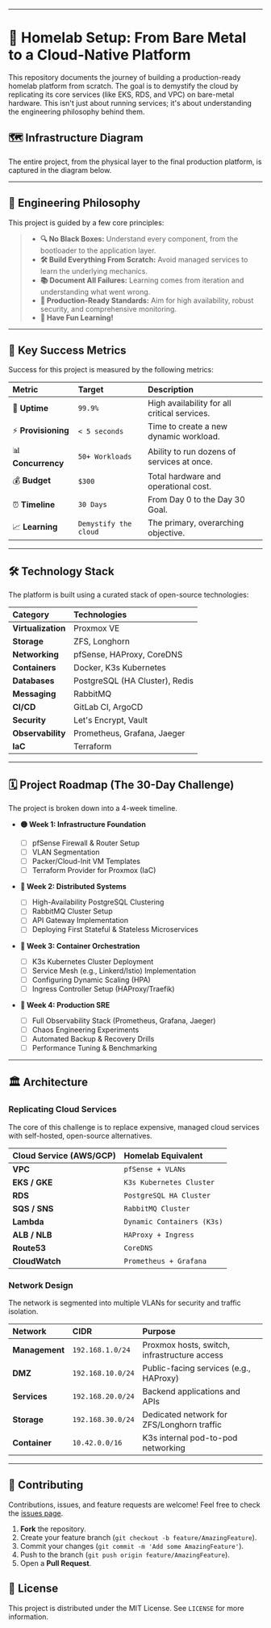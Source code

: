 
-----

# 🚀 Homelab Setup: From Bare Metal to a Cloud-Native Platform

This repository documents the journey of building a production-ready homelab platform from scratch. The goal is to demystify the cloud by replicating its core services (like EKS, RDS, and VPC) on bare-metal hardware. This isn't just about running services; it's about understanding the engineering philosophy behind them.

## 🗺️ Infrastructure Diagram

The entire project, from the physical layer to the final production platform, is captured in the diagram below.



-----

## 🧭 Engineering Philosophy

This project is guided by a few core principles:

>   * **🔍 No Black Boxes:** Understand every component, from the bootloader to the application layer.
>   * **🛠️ Build Everything From Scratch:** Avoid managed services to learn the underlying mechanics.
>   * **📚 Document All Failures:** Learning comes from iteration and understanding what went wrong.
>   * **🎯 Production-Ready Standards:** Aim for high availability, robust security, and comprehensive monitoring.
>   * **🎉 Have Fun Learning\!**

-----

## 🎯 Key Success Metrics

Success for this project is measured by the following metrics:

| Metric                 | Target                      | Description                               |
| :--------------------- | :-------------------------- | :---------------------------------------- |
| 🎯 **Uptime** | `99.9%`                     | High availability for all critical services. |
| ⚡ **Provisioning** | `< 5 seconds`               | Time to create a new dynamic workload.    |
| 📊 **Concurrency** | `50+ Workloads`             | Ability to run dozens of services at once. |
| 💰 **Budget** | `$300`                      | Total hardware and operational cost.      |
| ⏰ **Timeline** | `30 Days`                   | From Day 0 to the Day 30 Goal.            |
| 📈 **Learning** | `Demystify the cloud`       | The primary, overarching objective.       |

-----

## 🛠️ Technology Stack

The platform is built using a curated stack of open-source technologies:

| Category          | Technologies                                                    |
| :---------------- | :-------------------------------------------------------------- |
| **Virtualization** | Proxmox VE                                                      |
| **Storage** | ZFS, Longhorn                                                   |
| **Networking** | pfSense, HAProxy, CoreDNS                                       |
| **Containers** | Docker, K3s Kubernetes                                          |
| **Databases** | PostgreSQL (HA Cluster), Redis                                  |
| **Messaging** | RabbitMQ                                                        |
| **CI/CD** | GitLab CI, ArgoCD                                               |
| **Security** | Let's Encrypt, Vault                                            |
| **Observability** | Prometheus, Grafana, Jaeger                                     |
| **IaC** | Terraform                                                       |

-----

## 🗓️ Project Roadmap (The 30-Day Challenge)

The project is broken down into a 4-week timeline.

  * **🟡 Week 1: Infrastructure Foundation**

      * [ ] pfSense Firewall & Router Setup
      * [ ] VLAN Segmentation
      * [ ] Packer/Cloud-Init VM Templates
      * [ ] Terraform Provider for Proxmox (IaC)

  * **🔵 Week 2: Distributed Systems**

      * [ ] High-Availability PostgreSQL Clustering
      * [ ] RabbitMQ Cluster Setup
      * [ ] API Gateway Implementation
      * [ ] Deploying First Stateful & Stateless Microservices

  * **🔵 Week 3: Container Orchestration**

      * [ ] K3s Kubernetes Cluster Deployment
      * [ ] Service Mesh (e.g., Linkerd/Istio) Implementation
      * [ ] Configuring Dynamic Scaling (HPA)
      * [ ] Ingress Controller Setup (HAProxy/Traefik)

  * **🔵 Week 4: Production SRE**

      * [ ] Full Observability Stack (Prometheus, Grafana, Jaeger)
      * [ ] Chaos Engineering Experiments
      * [ ] Automated Backup & Recovery Drills
      * [ ] Performance Tuning & Benchmarking

-----

## 🏛️ Architecture

### Replicating Cloud Services

The core of this challenge is to replace expensive, managed cloud services with self-hosted, open-source alternatives.

| Cloud Service (AWS/GCP) | Homelab Equivalent           |
| :---------------------- | :--------------------------- |
| **VPC** | `pfSense + VLANs`            |
| **EKS / GKE** | `K3s Kubernetes Cluster`     |
| **RDS** | `PostgreSQL HA Cluster`      |
| **SQS / SNS** | `RabbitMQ Cluster`           |
| **Lambda** | `Dynamic Containers (K3s)`   |
| **ALB / NLB** | `HAProxy + Ingress`          |
| **Route53** | `CoreDNS`                    |
| **CloudWatch** | `Prometheus + Grafana`       |

### Network Design

The network is segmented into multiple VLANs for security and traffic isolation.

| Network      | CIDR                | Purpose                                      |
| :----------- | :------------------ | :------------------------------------------- |
| **Management** | `192.168.1.0/24`    | Proxmox hosts, switch, infrastructure access |
| **DMZ** | `192.168.10.0/24`   | Public-facing services (e.g., HAProxy)     |
| **Services** | `192.168.20.0/24`   | Backend applications and APIs              |
| **Storage** | `192.168.30.0/24`   | Dedicated network for ZFS/Longhorn traffic |
| **Container** | `10.42.0.0/16`      | K3s internal pod-to-pod networking         |

-----

## 🤝 Contributing

Contributions, issues, and feature requests are welcome\! Feel free to check the [issues page](https://github.com/hionnode/homelab-setup/issues).

1.  **Fork** the repository.
2.  Create your feature branch (`git checkout -b feature/AmazingFeature`).
3.  Commit your changes (`git commit -m 'Add some AmazingFeature'`).
4.  Push to the branch (`git push origin feature/AmazingFeature`).
5.  Open a **Pull Request**.

## 📜 License

This project is distributed under the MIT License. See `LICENSE` for more information.